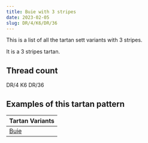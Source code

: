 ```yaml
---
title: Buie with 3 stripes
date: 2023-02-05
slug: DR/4/K6/DR/36
---
```

This is a list of all the tartan sett variants with 3 stripes.

It is a 3 stripes tartan.


## Thread count
DR/4 K6 DR/36

## Examples of this tartan pattern

| Tartan Variants |
|---------------|
| [Buie](/variants/dr/4/k6/dr/36-dr802040-k000000)||
